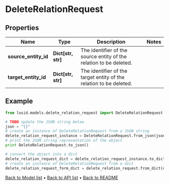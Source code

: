# DeleteRelationRequest


## Properties
Name | Type | Description | Notes
------------ | ------------- | ------------- | -------------
**source_entity_id** | **Dict[str, str]** | The identifier of the source entity of the relation to be deleted. | 
**target_entity_id** | **Dict[str, str]** | The identifier of the target entity of the relation to be deleted. | 

## Example

```python
from lusid.models.delete_relation_request import DeleteRelationRequest

# TODO update the JSON string below
json = "{}"
# create an instance of DeleteRelationRequest from a JSON string
delete_relation_request_instance = DeleteRelationRequest.from_json(json)
# print the JSON string representation of the object
print DeleteRelationRequest.to_json()

# convert the object into a dict
delete_relation_request_dict = delete_relation_request_instance.to_dict()
# create an instance of DeleteRelationRequest from a dict
delete_relation_request_form_dict = delete_relation_request.from_dict(delete_relation_request_dict)
```
[Back to Model list](../README.md#documentation-for-models) &#8226; [Back to API list](../README.md#documentation-for-api-endpoints) &#8226; [Back to README](../README.md)


